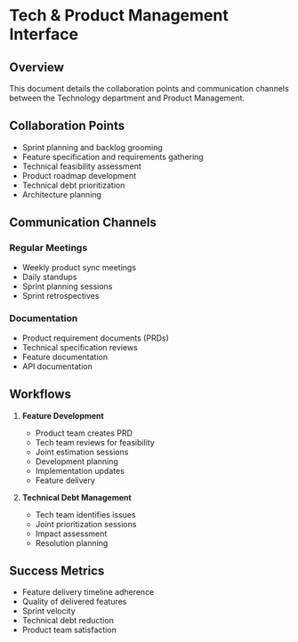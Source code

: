 # Tech & Product Management Interface

## Overview
This document details the collaboration points and communication channels between the Technology department and Product Management.

## Collaboration Points
- Sprint planning and backlog grooming
- Feature specification and requirements gathering
- Technical feasibility assessment
- Product roadmap development
- Technical debt prioritization
- Architecture planning

## Communication Channels
### Regular Meetings
- Weekly product sync meetings
- Daily standups
- Sprint planning sessions
- Sprint retrospectives

### Documentation
- Product requirement documents (PRDs)
- Technical specification reviews
- Feature documentation
- API documentation

## Workflows
1. **Feature Development**
   - Product team creates PRD
   - Tech team reviews for feasibility
   - Joint estimation sessions
   - Development planning
   - Implementation updates
   - Feature delivery

2. **Technical Debt Management**
   - Tech team identifies issues
   - Joint prioritization sessions
   - Impact assessment
   - Resolution planning

## Success Metrics
- Feature delivery timeline adherence
- Quality of delivered features
- Sprint velocity
- Technical debt reduction
- Product team satisfaction
